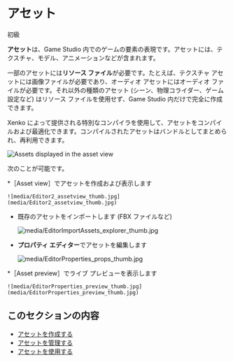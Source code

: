 # アセット

<span class="label label-doc-level">初級</span>

**アセット**は、Game Studio 内でのゲームの要素の表現です。アセットには、テクスチャ、モデル、アニメーションなどが含まれます。

一部のアセットには**リソース ファイル**が必要です。たとえば、テクスチャ アセットには画像ファイルが必要であり、オーディオ アセットにはオーディオ ファイルが必要です。それ以外の種類のアセット (シーン、物理コライダー、ゲーム設定など) はリソース ファイルを使用せず、Game Studio 内だけで完全に作成できます。

Xenko によって提供される特別なコンパイラを使用して、アセットをコンパイルおよび最適化できます。コンパイルされたアセットはバンドルとしてまとめられ、再利用できます。

![Assets displayed in the asset view](../get-started/media/asset-creation-asset-view-tab-knight.png)

次のことが可能です。

*［Asset view］でアセットを作成および表示します

    ![media/Editor2_assetview_thumb.jpg](media/Editor2_assetview_thumb.jpg)

* 既存のアセットをインポートします (FBX ファイルなど)

    ![media/EditorImportAssets_explorer_thumb.jpg](media/EditorImportAssets_explorer_thumb.jpg)

* **プロパティ エディター**でアセットを編集します

    ![media/EditorProperties_props_thumb.jpg](media/EditorProperties_props_thumb.jpg)

*［Asset preview］でライブ プレビューを表示します

    ![media/EditorProperties_preview_thumb.jpg](media/EditorProperties_preview_thumb.jpg)

## このセクションの内容

* [アセットを作成する](create-assets.md)
* [アセットを管理する](manage-assets.md)
* [アセットを使用する](use-assets.md)
